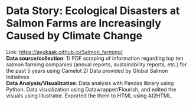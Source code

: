 
# Data Story: Ecological Disasters at Salmon Farms are Increasingly Caused by Climate Change
Link: https://ayukaak.github.io/Salmon_farming/ <br>
<b>Data source/collection</b>: 1) PDF scraping of information regarding top ten salmon farming companies (annual reports, sustainability reports, etc.) for the past 5 years using Camelot  2) Data provided by Global Salmon Initiatives <br>
<b>Data Analysis/Visualization</b>: Data analysis with Pandas library using Python. Data visualization using Datawrapper/Flourish, and edited the visuals using Illustrator. Exported the them to HTML using AI2HTML.
